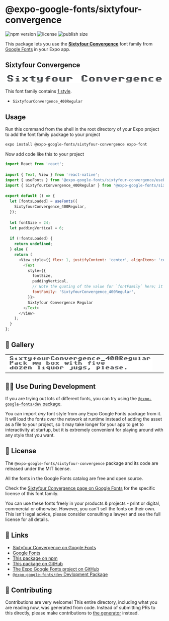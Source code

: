 # @expo-google-fonts/sixtyfour-convergence

![npm version](https://flat.badgen.net/npm/v/@expo-google-fonts/sixtyfour-convergence)
![license](https://flat.badgen.net/github/license/expo/google-fonts)
![publish size](https://flat.badgen.net/packagephobia/install/@expo-google-fonts/sixtyfour-convergence)

This package lets you use the [**Sixtyfour Convergence**](https://fonts.google.com/specimen/Sixtyfour+Convergence) font family from [Google Fonts](https://fonts.google.com/) in your Expo app.

## Sixtyfour Convergence

![Sixtyfour Convergence](./font-family.png)

This font family contains [1 style](#-gallery).

- `SixtyfourConvergence_400Regular`

## Usage

Run this command from the shell in the root directory of your Expo project to add the font family package to your project
```sh
expo install @expo-google-fonts/sixtyfour-convergence expo-font
```

Now add code like this to your project
```js
import React from 'react';

import { Text, View } from 'react-native';
import { useFonts } from '@expo-google-fonts/sixtyfour-convergence/useFonts';
import { SixtyfourConvergence_400Regular } from '@expo-google-fonts/sixtyfour-convergence/400Regular';

export default () => {
  let [fontsLoaded] = useFonts({
    SixtyfourConvergence_400Regular,
  });

  let fontSize = 24;
  let paddingVertical = 6;

  if (!fontsLoaded) {
    return undefined;
  } else {
    return (
      <View style={{ flex: 1, justifyContent: 'center', alignItems: 'center' }}>
        <Text
          style={{
            fontSize,
            paddingVertical,
            // Note the quoting of the value for `fontFamily` here; it expects a string!
            fontFamily: 'SixtyfourConvergence_400Regular',
          }}>
          Sixtyfour Convergence Regular
        </Text>
      </View>
    );
  }
};

```

## 🔡 Gallery


||||
|-|-|-|
|![SixtyfourConvergence_400Regular](./SixtyfourConvergence_400Regular.ttf.png)||||


## 👩‍💻 Use During Development

If you are trying out lots of different fonts, you can try using the [`@expo-google-fonts/dev` package](https://github.com/expo/google-fonts/tree/master/font-packages/dev#readme).

You can import *any* font style from any Expo Google Fonts package from it. It will load the fonts
over the network at runtime instead of adding the asset as a file to your project, so it may take longer
for your app to get to interactivity at startup, but it is extremely convenient
for playing around with any style that you want.

## 📖 License

The `@expo-google-fonts/sixtyfour-convergence` package and its code are released under the MIT license.

All the fonts in the Google Fonts catalog are free and open source.

Check the [Sixtyfour Convergence page on Google Fonts](https://fonts.google.com/specimen/Sixtyfour+Convergence) for the specific license of this font family.

You can use these fonts freely in your products & projects - print or digital, commercial or otherwise. However, you can't sell the fonts on their own. This isn't legal advice, please consider consulting a lawyer and see the full license for all details.

## 🔗 Links

- [Sixtyfour Convergence on Google Fonts](https://fonts.google.com/specimen/Sixtyfour+Convergence)
- [Google Fonts](https://fonts.google.com/)
- [This package on npm](https://www.npmjs.com/package/@expo-google-fonts/sixtyfour-convergence)
- [This package on GitHub](https://github.com/expo/google-fonts/tree/master/font-packages/sixtyfour-convergence)
- [The Expo Google Fonts project on GitHub](https://github.com/expo/google-fonts)
- [`@expo-google-fonts/dev` Devlopment Package](https://github.com/expo/google-fonts/tree/master/font-packages/dev)

## 🤝 Contributing

Contributions are very welcome! This entire directory, including what you are reading now, was generated from code. Instead of submitting PRs to this directly, please make contributions to [the generator](https://github.com/expo/google-fonts/tree/master/packages/generator) instead.
